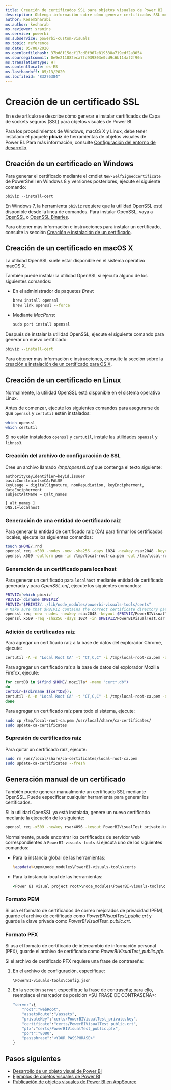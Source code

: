 ```yaml
---
title: Creación de certificados SSL para objetos visuales de Power BI
description: Obtenga información sobre cómo generar certificados SSL mediante herramientas de objetos visuales de Power BI en Windows, Mac o Linux, o manualmente.
author: KesemSharabi
ms.author: kesharab
ms.reviewer: sranins
ms.service: powerbi
ms.subservice: powerbi-custom-visuals
ms.topic: reference
ms.date: 05/08/2020
ms.openlocfilehash: 37bd8f15dcf17cd0f967e819338a719edf2a3054
ms.sourcegitcommit: 0e9e211082eca7fd939803e0cd9c6b114af2f90a
ms.translationtype: HT
ms.contentlocale: es-ES
ms.lasthandoff: 05/13/2020
ms.locfileid: "83276384"
---
```

# <a name="create-an-ssl-certificate"></a>Creación de un certificado SSL

En este artículo se describe cómo generar e instalar certificados de Capa de sockets seguros (SSL) para objetos visuales de Power BI.

Para los procedimientos de Windows, macOS X y Linux, debe tener instalado el paquete **pbiviz** de herramientas de objetos visuales de Power BI. Para más información, consulte [Configuración del entorno de desarrollo](https://docs.microsoft.com/power-bi/developer/visuals/custom-visual-develop-tutorial#setting-up-the-developer-environment). 

## <a name="create-a-certificate-on-windows"></a>Creación de un certificado en Windows

Para generar el certificado mediante el cmdlet `New-SelfSignedCertificate` de PowerShell en Windows 8 y versiones posteriores, ejecute el siguiente comando:

```powershell
pbiviz --install-cert
```

En Windows 7, la herramienta `pbiviz` requiere que la utilidad OpenSSL esté disponible desde la línea de comandos. Para instalar OpenSSL, vaya a [OpenSSL](https://www.openssl.org) o [OpenSSL Binaries](https://wiki.openssl.org/index.php/Binaries).

Para obtener más información e instrucciones para instalar un certificado, consulte la sección [Creación e instalación de un certificado](https://docs.microsoft.com/power-bi/developer/visuals/custom-visual-develop-tutorial#windows).

## <a name="create-a-certificate-on-macos-x"></a>Creación de un certificado en macOS X

La utilidad OpenSSL suele estar disponible en el sistema operativo macOS X.

También puede instalar la utilidad OpenSSL si ejecuta alguno de los siguientes comandos:

- En el administrador de paquetes *Brew*:
  
  ```cmd
  brew install openssl
  brew link openssl --force
  ```

- Mediante *MacPorts*:
  
  ```cmd
  sudo port install openssl
  ```

Después de instalar la utilidad OpenSSL, ejecute el siguiente comando para generar un nuevo certificado:

```cmd
pbiviz --install-cert
```

Para obtener más información e instrucciones, consulte la sección sobre la [creación e instalación de un certificado para OS X](https://docs.microsoft.com/power-bi/developer/visuals/custom-visual-develop-tutorial#osx).

## <a name="create-a-certificate-on-linux"></a>Creación de un certificado en Linux

Normalmente, la utilidad OpenSSL está disponible en el sistema operativo Linux.

Antes de comenzar, ejecute los siguientes comandos para asegurarse de que `openssl` y `certutil` estén instalados:

```sh
which openssl
which certutil
```

Si no están instalados `openssl` y `certutil`, instale las utilidades `openssl` y `libnss3`.

### <a name="create-the-ssl-configuration-file"></a>Creación del archivo de configuración de SSL

Cree un archivo llamado */tmp/openssl.cnf* que contenga el texto siguiente:

```
authorityKeyIdentifier=keyid,issuer
basicConstraints=CA:FALSE
keyUsage = digitalSignature, nonRepudiation, keyEncipherment, dataEncipherment
subjectAltName = @alt_names

[ alt_names ]
DNS.1=localhost
```

### <a name="generate-root-certificate-authority"></a>Generación de una entidad de certificado raíz

Para generar la entidad de certificado raíz (CA) para firmar los certificados locales, ejecute los siguientes comandos:

```sh
touch $HOME/.rnd
openssl req -x509 -nodes -new -sha256 -days 1024 -newkey rsa:2048 -keyout /tmp/local-root-ca.key -out /tmp/local-root-ca.pem -subj "/C=US/CN=Local Root CA/O=Local Root CA"
openssl x509 -outform pem -in /tmp/local-root-ca.pem -out /tmp/local-root-ca.crt
```

### <a name="generate-a-certificate-for-localhost"></a>Generación de un certificado para localhost 

Para generar un certificado para `localhost` mediante entidad de certificado generada y para *OpenSSL.cnf*, ejecute los siguientes comandos:

```sh
PBIVIZ=`which pbiviz`
PBIVIZ=`dirname $PBIVIZ`
PBIVIZ="$PBIVIZ/../lib/node_modules/powerbi-visuals-tools/certs"
# Make sure that $PBIVIZ contains the correct certificate directory path. ls $PBIVIZ should list 'blank' file.
openssl req -new -nodes -newkey rsa:2048 -keyout $PBIVIZ/PowerBIVisualTest_private.key -out $PBIVIZ/PowerBIVisualTest.csr -subj "/C=US/O=PowerBI Visuals/CN=localhost"
openssl x509 -req -sha256 -days 1024 -in $PBIVIZ/PowerBIVisualTest.csr -CA /tmp/local-root-ca.pem -CAkey /tmp/local-root-ca.key -CAcreateserial -extfile /tmp/openssl.cnf -out $PBIVIZ/PowerBIVisualTest_public.crt
```

### <a name="add-root-certificates"></a>Adición de certificados raíz

Para agregar un certificado raíz a la base de datos del explorador Chrome, ejecute:

```sh
certutil -A -n "Local Root CA" -t "CT,C,C" -i /tmp/local-root-ca.pem -d sql:$HOME/.pki/nssdb
```

Para agregar un certificado raíz a la base de datos del explorador Mozilla Firefox, ejecute:

```sh
for certDB in $(find $HOME/.mozilla* -name "cert*.db")
do
certDir=$(dirname ${certDB});
certutil -A -n "Local Root CA" -t "CT,C,C" -i /tmp/local-root-ca.pem -d sql:${certDir}
done
```

Para agregar un certificado raíz para todo el sistema, ejecute:

```sh
sudo cp /tmp/local-root-ca.pem /usr/local/share/ca-certificates/
sudo update-ca-certificates
```

### <a name="remove-root-certificates"></a>Supresión de certificados raíz

Para quitar un certificado raíz, ejecute:

```sh
sudo rm /usr/local/share/ca-certificates/local-root-ca.pem
sudo update-ca-certificates --fresh
```

## <a name="generate-a-certificate-manually"></a>Generación manual de un certificado

También puede generar manualmente un certificado SSL mediante OpenSSL. Puede especificar cualquier herramienta para generar los certificados.

Si la utilidad OpenSSL ya está instalada, genere un nuevo certificado mediante la ejecución de lo siguiente:

```cmd
openssl req -x509 -newkey rsa:4096 -keyout PowerBIVisualTest_private.key -out PowerBIVisualTest_public.crt -days 365
```

Normalmente, puede encontrar los certificados de servidor web correspondientes a `PowerBI-visuals-tools` si ejecuta uno de los siguientes comandos:

- Para la instancia global de las herramientas:
  
  ```cmd
  %appdata%\npm\node_modules\PowerBI-visuals-tools\certs
  ```

- Para la instancia local de las herramientas:
  
  ```cmd
  <Power BI visual project root>\node_modules\PowerBI-visuals-tools\certs
  ```

### <a name="pem-format"></a>Formato PEM

Si usa el formato de certificados de correo mejorados de privacidad (PEM), guarde el archivo de certificado como *PowerBIVisualTest_public.crt* y guarde la clave privada como *PowerBIVisualTest_public.crt*.

### <a name="pfx-format"></a>Formato PFX

Si usa el formato de certificado de intercambio de información personal (PFX), guarde el archivo de certificado como *PowerBIVisualTest_public.pfx*.

Si el archivo de certificado PFX requiere una frase de contraseña:

1. En el archivo de configuración, especifique:
   
   ```cmd
   \PowerBI-visuals-tools\config.json
   ```
   
1. En la sección `server`, especifique la frase de contraseña; para ello, reemplace el marcador de posición \<SU FRASE DE CONTRASEÑA>:

    ```cmd
    "server":{
        "root":"webRoot",
        "assetsRoute":"/assets",
        "privateKey":"certs/PowerBIVisualTest_private.key",
        "certificate":"certs/PowerBIVisualTest_public.crt",
        "pfx":"certs/PowerBIVisualTest_public.pfx",
        "port":"8080",
        "passphrase":"<YOUR PASSPHRASE>"
    }
    ```

## <a name="next-steps"></a>Pasos siguientes
- [Desarrollo de un objeto visual de Power BI](custom-visual-develop-tutorial.md)
- [Ejemplos de objetos visuales de Power BI](samples.md)
- [Publicación de objetos visuales de Power BI en AppSource](office-store.md)
